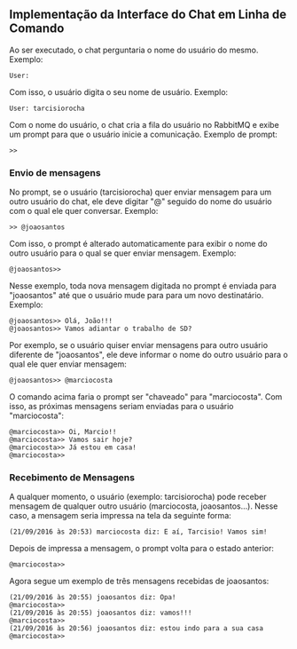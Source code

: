## Implementação da Interface do Chat em Linha de Comando

Ao ser executado, o chat perguntaria o nome do usuário do mesmo. Exemplo:
```
User:
```

Com isso, o usuário digita o seu nome de usuário. Exemplo:
```
User: tarcisiorocha
```

Com o nome do usuário, o chat cria a fila do usuário no RabbitMQ e exibe um prompt para que o usuário inicie a comunicação. Exemplo de prompt:
```
>> 
```
### Envio de mensagens 

No prompt, se o usuário (tarcisiorocha) quer enviar mensagem para um outro usuário do chat, ele deve digitar "@" seguido do nome do usuário com o qual ele quer conversar. Exemplo:
```
>> @joaosantos
```
Com isso, o prompt é alterado automaticamente para exibir o nome do outro usuário para o qual se quer enviar mensagem. Exemplo:
```
@joaosantos>> 
```

Nesse exemplo, toda nova mensagem digitada no prompt é enviada para "joaosantos" até que o usuário mude para para um novo destinatário. Exemplo:
```
@joaosantos>> Olá, João!!!
@joaosantos>> Vamos adiantar o trabalho de SD?
```
Por exemplo, se o usuário quiser enviar mensagens para outro usuário diferente de "joaosantos", ele deve informar o nome do outro usuário para o qual ele quer enviar mensagem:
```
@joaosantos>> @marciocosta
```
O comando acima faria o prompt ser "chaveado" para "marciocosta". Com isso, as próximas mensagens seriam 
enviadas para o usuário "marciocosta":
```
@marciocosta>> Oi, Marcio!!
@marciocosta>> Vamos sair hoje?
@marciocosta>> Já estou em casa!
@marciocosta>>
```

### Recebimento de Mensagens

A qualquer momento, o usuário (exemplo: tarcisiorocha) pode receber mensagem de qualquer outro usuário 
(marciocosta, joaosantos...). Nesse caso, a mensagem seria impressa na tela da seguinte forma:
```
(21/09/2016 às 20:53) marciocosta diz: E aí, Tarcisio! Vamos sim!
```
Depois de impressa a mensagem, o prompt volta para o estado anterior:
```
@marciocosta>> 
```
Agora segue um exemplo de três mensagens recebidas de joaosantos:
```
(21/09/2016 às 20:55) joaosantos diz: Opa!
@marciocosta>> 
(21/09/2016 às 20:55) joaosantos diz: vamos!!!
@marciocosta>> 
(21/09/2016 às 20:56) joaosantos diz: estou indo para a sua casa
@marciocosta>> 
```

